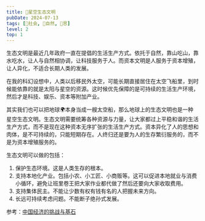```yaml
---
title: 🌌星空生态文明
pubDate: 2024-07-13
tags: [👫社会, 🌳自然, 🤔思]
level: 2
top: 1
---
```


生态文明是最近几年政府一直在提倡的生活生产方式。依托于自然，靠山吃山，靠水吃水，让人与自然相协调，让科技服务于人。而资本文明是人服务于资本增殖，让人异化，不适合长期人类的发展。

在我的科幻设想中，人类以后移民外太空，可能长期直接居住在太空飞船里，到时候能依靠的就是太阳与星空的资源。这时候优先保障的是可持续的生活生产环境，然后才是科技、娱乐、资本等附加产业。

其实我们也可以把地球🌍本身当成一艘太空船，那么地球上的生态文明也是一种星空生态文明。生态文明需要统筹各种资源与力量，让大家都过上平稳和谐的生活生产方式，而不是现在这种资本无序扩张的生活生产方式。资本异化了人的思想和肉体，是不可持续的，只能短期存在。人终归还是要为人的生存繁衍服务的，而不是为资本增殖服务的。

生态文明可以做的包括：

1. 保护生态环境。这是人类生存的根本。
2. 支持本地化产业。包括小农、小工匠、小商贩等。这可以促进本地就业与消费小循环，避免让班里卷王把大家作业都代做了然后还要向大家收取费用。
3. 支持集体民主。不能让少数有权有钱有名的人把握未来方向。
4. 长远可持续考虑问题。不能断子绝孙式发展。

参考：[中国经济的挑战与基石](https://www.bilibili.com/video/BV1Sw4m1a72U/)

